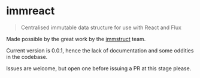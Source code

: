 # immreact

> Centralised immutable data structure for use with React and Flux

Made possible by the great work by the [immstruct](https://github.com/omniscientjs/immstruct) team.

Current version is 0.0.1, hence the lack of documentation and some oddities in the codebase.

Issues are welcome, but open one before issuing a PR at this stage please.
